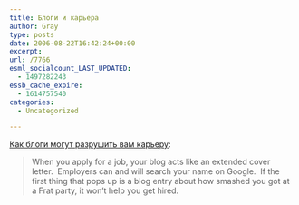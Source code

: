 ```yaml
---
title: Блоги и карьера
author: Gray
type: posts
date: 2006-08-22T16:42:24+00:00
excerpt:
url: /7766
esml_socialcount_LAST_UPDATED:
  - 1497282243
essb_cache_expire:
  - 1614757540
categories:
  - Uncategorized

---
```








<a href="http://blogs.zdnet.com/BTL/?p=3529" target="_blank">Как блоги могут разрушить вам карьеру</a>:

> When you apply for a job, your&nbsp;blog&nbsp;acts&nbsp;like an extended cover letter.&nbsp; Employers can and will search your name on Google.&nbsp; If the first thing that pops up is a blog entry about how smashed you got at a Frat party, it won&#8217;t help you get hired.